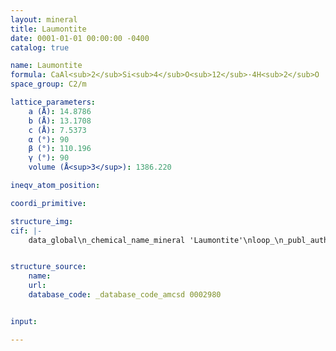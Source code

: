 ```yaml
---
layout: mineral
title: Laumontite
date: 0001-01-01 00:00:00 -0400
catalog: true

name: Laumontite
formula: CaAl<sub>2</sub>Si<sub>4</sub>O<sub>12</sub>·4H<sub>2</sub>O
space_group: C2/m

lattice_parameters:
    a (Å): 14.8786
    b (Å): 13.1708
    c (Å): 7.5373
    α (°): 90
    β (°): 110.196
    γ (°): 90
    volume (Å<sup>3</sup>): 1386.220

ineqv_atom_position: 

coordi_primitive: 

structure_img: 
cif: |-
    data_global\n_chemical_name_mineral 'Laumontite'\nloop_\n_publ_author_name\n'Fridriksson T'\n'Bish D L'\n'Bird D K'\n_journal_name_full 'American Mineralogist'\n_journal_volume 88 \n_journal_year 2003\n_journal_page_first 277\n_journal_page_last 287\n_publ_section_title\n;\n Hydrogen-bonded water in laumontite I- X-ray powder diffraction\n study of water site occupancy and structural changes in laumontite\n during room-temperature isothermal hydration/dehydration\n Sample- P = P = 37.6 mbar PH2O\n;\n_database_code_amcsd 0002980\n_chemical_formula_sum 'Si4 Al2 O16.323 Ca H8.646'\n_cell_length_a 14.8786\n_cell_length_b 13.1708\n_cell_length_c 7.5373\n_cell_angle_alpha 90\n_cell_angle_beta 110.196\n_cell_angle_gamma 90\n_cell_volume 1386.220\n_exptl_crystal_density_diffrn      2.282\n_symmetry_space_group_name_H-M 'C 1 2/m 1'\nloop_\n_space_group_symop_operation_xyz\n  'x,y,z'\n  '1/2+x,1/2+y,z'\n  'x,-y,z'\n  '1/2+x,1/2-y,z'\n  '-x,y,-z'\n  '1/2-x,1/2+y,-z'\n  '-x,-y,-z'\n  '1/2-x,1/2-y,-z'\nloop_\n_atom_site_label\n_atom_site_fract_x\n_atom_site_fract_y\n_atom_site_fract_z\n_atom_site_occupancy\n_atom_site_U_iso_or_equiv\nSi1   0.23594   0.38305   0.15070   1.00000   0.01077\nSi2   0.07851   0.38374   0.32540   1.00000   0.00757\nAl   0.12877   0.30795   0.73620   1.00000   0.01049\nO1   0.25860   0.50000   0.22020   1.00000   0.01070\nO2   0.20940   0.37900   0.92420   1.00000   0.01060\nO3   0.13910   0.37800   0.54720   1.00000   0.00850\nO4   0.14540   0.34500   0.20790   1.00000   0.00300\nO5   0.32920   0.31594   0.26160   1.00000   0.00550\nO6   0.04500   0.50000   0.26910   1.00000   0.00550\nO7   0.01190   0.30760   0.73240   1.00000   0.00930\nCa   0.26006   0.50000   0.73530   1.00000   0.01440\nWat1   0.01380   0.17170   0.02100   0.42800   0.02440\nWat2   0.39720   0.50000   0.02260   1.00000   0.02440\nWat5   0.50000   0.52420   0.50000   0.46700   0.06000\nWat8   0.14140   0.11940   0.35740   1.00000   0.06000\n\n


structure_source: 
    name:
    url:
    database_code: _database_code_amcsd 0002980


input:

---
```

